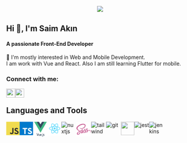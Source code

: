 
<p align="center"> 
 <img  src="https://media.giphy.com/media/QuJKTeDHHD4CcA8mRj/giphy.gif" width="275" > 
</p>

## Hi 👋, I'm Saim Akın

#### A passionate Front-End Developer
<p>🔭 I'm mostly interested in Web and Mobile Development. <br> I am work with Vue and React. Also I am still learning Flutter for mobile.</p>

### Connect with me:

[<img height="24" width="24" src="https://unpkg.com/simple-icons@v4/icons/medium.svg" align="left"/>][medium]
[<img height="24" width="24" src="https://unpkg.com/simple-icons@v4/icons/linkedin.svg" align="left"/>][linkedin]

<br/>

## Languages and Tools

<img src="https://raw.githubusercontent.com/github/explore/80688e429a7d4ef2fca1e82350fe8e3517d3494d/topics/javascript/javascript.png" height="36" width="36" align="left">
<img src="https://raw.githubusercontent.com/github/explore/80688e429a7d4ef2fca1e82350fe8e3517d3494d/topics/typescript/typescript.png" height="36" width="36" align="left">
<img src="https://raw.githubusercontent.com/devicons/devicon/master/icons/vuejs/vuejs-original-wordmark.svg" alt="vuejs" width="40" height="40"align="left" />
<img src="https://raw.githubusercontent.com/github/explore/80688e429a7d4ef2fca1e82350fe8e3517d3494d/topics/react/react.png" height="36" width="36" align="left">
<img src="https://www.vectorlogo.zone/logos/nuxtjs/nuxtjs-icon.svg" alt="nuxtjs" width="40" height="40" align="left"/>
<img src="https://raw.githubusercontent.com/devicons/devicon/master/icons/sass/sass-original.svg" alt="sass" width="40" height="40" align="left" />
<img src="https://www.vectorlogo.zone/logos/tailwindcss/tailwindcss-icon.svg" alt="tailwind" width="40" height="40" align="left"  />
<img src="https://www.vectorlogo.zone/logos/git-scm/git-scm-icon.svg" alt="git" width="40" height="40" align="left" />
<img src="https://i1.wp.com/www.muratoner.net/wp-content/uploads/2019/01/flutterlogo.png?fit=800%2C800&ssl=1" height="36" width="36" align="left">
<img src="https://www.vectorlogo.zone/logos/jestjsio/jestjsio-icon.svg" alt="jest" width="40" height="40" align="left" />
<img src="https://www.vectorlogo.zone/logos/jenkins/jenkins-icon.svg" alt="jenkins" width="40" height="40" align="left" />

[medium]: https://medium.com/@saimakinankarali
[linkedin]: https://linkedin.com/in/akinankarali

